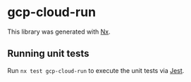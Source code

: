 # gcp-cloud-run

This library was generated with [Nx](https://nx.dev).

## Running unit tests

Run `nx test gcp-cloud-run` to execute the unit tests via [Jest](https://jestjs.io).
